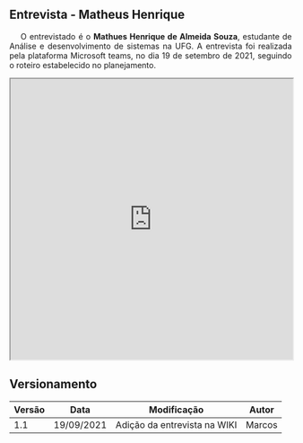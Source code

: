 ## Entrevista - Matheus Henrique
<p style="text-indent: 20px; text-align: justify">
O entrevistado é o <b>Mathues Henrique de Almeida Souza</b>, estudante de Análise e desenvolvimento de sistemas na UFG. A entrevista foi realizada pela plataforma Microsoft teams, no dia 19 de setembro de 2021, seguindo o roteiro estabelecido no planejamento.
</p>


<iframe width="100%" height="500px" src="https://www.youtube.com/embed/k05hUbilwoA" allowfullscreen></iframe>


## Versionamento

| Versão | Data | Modificação | Autor |
|--|--|--|--|
| 1.1 | 19/09/2021 | Adição da entrevista na WIKI | Marcos  |